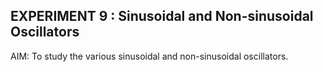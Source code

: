 ## EXPERIMENT 9 : Sinusoidal and Non-sinusoidal Oscillators 

AIM: To study the various sinusoidal and non-sinusoidal oscillators.
